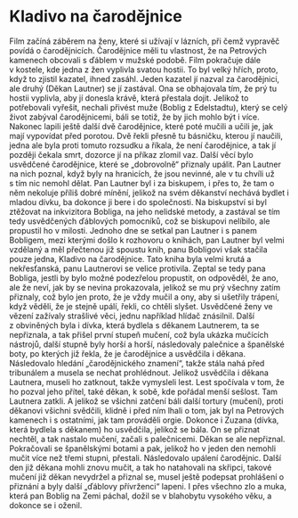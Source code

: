# Kladivo na čarodějnice

Film začíná záběrem na ženy, které si užívají v lázních, při čemž vypravěč povídá o čarodějnicích. Čarodějnice měli tu vlastnost, že na Petrových kamenech obcovali s ďáblem v mužské podobě. Film pokračuje dále v kostele, kde jedna z žen vyplivla svatou hostii. To byl velký hřích, proto, když to zjistil kazatel, ihned zasáhl. Jeden kazatel jí nazval za čarodějnici, ale druhý (Děkan Lautner) se jí zastával. Ona se obhajovala tím, že prý tu hostii vyplivla, aby jí donesla krávě, která přestala dojit. Jelikož to potřebovali vyřešit, nechali přivést muže (Boblig z Edelstadtu), který se celý život zabýval čarodějnicemi, báli se totiž, že by jich mohlo být i více. Nakonec lapili ještě další dvě čarodějnice, které poté mučili a učili je, jak mají vypovídat před porotou. Dvě řekli přesně tu básničku, kterou jí naučili, jedna ale byla proti tomuto rozsudku a říkala, že není čarodějnice, a tak jí později čekala smrt, dozorce jí na příkaz zlomil vaz. Další věcí bylo usvědčené čarodějnice, které se „dobrovolně“ přiznaly upálit. Pan Lautner na nich poznal, když byly na hranicích, že jsou nevinné, ale v tu chvíli už s tím nic nemohl dělat. Pan Lautner byl i za biskupem, i přes to, že tam o něm nekoluje příliš dobré mínění, jelikož na svém děkanství nechává bydlet i mladou dívku, ba dokonce ji bere i do společnosti. Na biskupství si byl ztěžovat na inkvizitora Bobliga, na jeho nelidské metody, a zastával se tím tedy usvědčených ďáblových pomocníků, což se biskupovi nelíbilo, ale propustil ho v milosti. Jednoho dne se setkal pan Lautner i s panem Bobligem, mezi kterými došlo k rozhovoru o knihách, pan Lautner byl velmi vzdělaný a měl přečtenou již spoustu knih, panu Bobligovi však stačila pouze jedna, Kladivo na čarodějnice. Tato kniha byla velmi krutá a nekřesťanská, panu Lautnerovi se velice protivila. Zeptal se tedy pana Bobliga, jestli by bylo možné podezřelou propustit, on odpověděl, že ano, ale že neví, jak by se nevina prokazovala, jelikož se mu prý všechny zatím přiznaly, což bylo jen proto, že je vždy mučil a ony, aby si ušetřily trápení, když věděli, že je stejně upálí, řekli, co chtěli slyšet. Usvědčené ženy ve vězení zažívaly strašlivé věci, jednu například hlídač znásilnil. Další z obviněných byla i dívka, která bydlela s děkanem Lautnerem, ta se nepřiznala, a tak přišel první stupeň mučení, což byla ukázka mučících nástrojů, další stupně byly horší a horší, následovaly palečnice a španělské boty, po kterých již řekla, že je čarodějnice a usvědčila i děkana. Následovalo hledání „čarodějnického znamení“, takže stála nahá před tribunálem a musela se nechat prohlédnout. Jelikož usvědčila i děkana Lautnera, museli ho zatknout, takže vymysleli lest. Lest spočívala v tom, že ho pozval jeho přítel, také děkan, k sobě, kde pořádal menší sešlost. Tam Lautnera zatkli. A jelikož se všichni zatčení báli další tortury (mučení), proti děkanovi všichni svědčili, klidně i před ním lhali o tom, jak byl na Petrových kamenech i s ostatními, jak tam prováděli orgie. Dokonce i Zuzana (dívka, která bydlela s děkanem) ho usvědčila, jelikož se bála. On se přiznat nechtěl, a tak nastalo mučení, začali s palečnicemi. Děkan se ale nepřiznal. Pokračovali se španělskými botami a pak, jelikož ho v jeden den nemohli mučit více než třemi stupni, přestali. Následovalo upálení čarodějnic. Další den již děkana mohli znovu mučit, a tak ho natahovali na skřipci, takové mučení již děkan nevydržel a přiznal se, musel ještě podepsat prohlášení o přiznání a byly další „ďáblovy přívrženci“ lapeni. I přes všechno zlo a muka, která pan Boblig na Zemi páchal, dožil se v blahobytu vysokého věku, a dokonce se i oženil.
